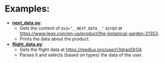 # Examples:
- **[next_data.py](./next_data.py)**:
  - Gets the content of `@id="__NEXT_DATA__"` script at https://www.lego.com/en-us/product/the-botanical-garden-21353.
  - Prints the data about the product.
- **[flight_data.py](./flight_data.py)**:
  - Gets the flight data at https://mediux.pro/user/r3draid3r04.
  - Parses it and selects (based on types) the data of the user.